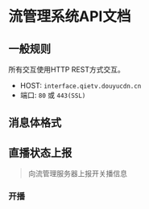 
# 流管理系统API文档

## 一般规则

所有交互使用HTTP REST方式交互。

* HOST: `interface.qietv.douyucdn.cn`
* 端口: `80` 或 `443(SSL)`

## 消息体格式

## 直播状态上报

> 向流管理服务器上报开关播信息

### 开播
